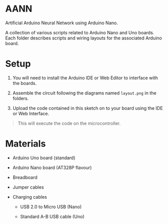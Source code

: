 # AANN
Artificial Arduino Neural Network using Arduino Nano.

A collection of various scripts related to Arduino Nano and Uno boards. Each folder describes scripts and wiring layouts for the associated Arduino board.

# Setup 

1. You will need to install the Arduino IDE or Web Editor to interface with the boards.

2. Assemble the circuit following the diagrams named `layout.png` in the folders.

3. Upload the code contained in this sketch on to your board using the IDE or Web Interface.
  > This will execute the code on the microcontroller.

# Materials

* Arduino Uno board (standard)

* Arduino Nano board (AT328P flavour)

* Breadboard

* Jumper cables

* Charging cables

  * USB 2.0 to Micro USB (Nano)

  * Standard A-B USB cable (Uno)